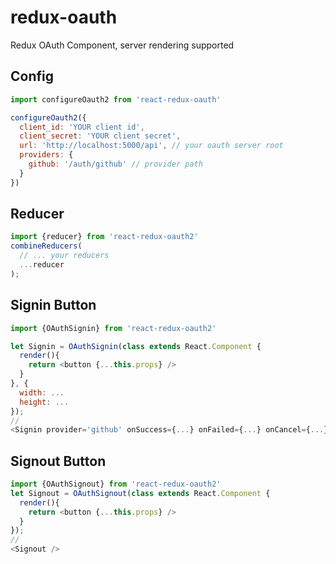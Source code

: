 # redux-oauth
Redux OAuth Component, server rendering supported

## Config
```js
import configureOauth2 from 'react-redux-oauth'

configureOauth2({
  client_id: 'YOUR client id',
  client_secret: 'YOUR client secret',
  url: 'http://localhost:5000/api', // your oauth server root
  providers: {
    github: '/auth/github' // provider path
  }
})
```
## Reducer
```js
import {reducer} from 'react-redux-oauth2'
combineReducers(
  // ... your reducers
  ...reducer
);
```
## Signin Button
```js
import {OAuthSignin} from 'react-redux-oauth2'

let Signin = OAuthSignin(class extends React.Component {
  render(){
    return <button {...this.props} />
  }
}, {
  width: ...
  height: ...
});
//
<Signin provider='github' onSuccess={...} onFailed={...} onCancel={...} />
```

## Signout Button
```js
import {OAuthSignout} from 'react-redux-oauth2'
let Signout = OAuthSignout(class extends React.Component {
  render(){
    return <button {...this.props} />
  }
});
//
<Signout />
```
